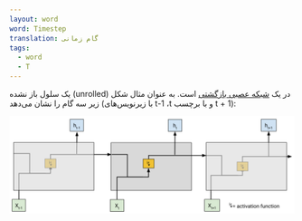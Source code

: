```yaml
---
layout: word
word: Timestep
translation: گام زمانی
tags:
  - word
  - T
---
```

یک سلول باز نشده (unrolled) در یک [شبکه عصبی بازگشتی](/r/recurrent_neural_network) است. به عنوان مثال شکل زیر سه گام را نشان می‌دهد (با زیرنویس‌های t-1 ،t و با برچسب t + 1):

![](/assets/img/simple_rnn.svg)